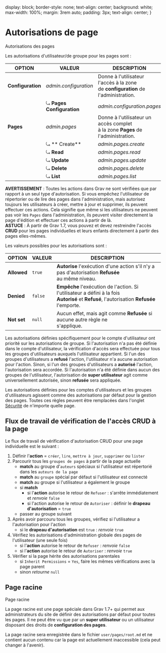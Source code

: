 
display: block;
border-style: none;
text-align: center;
background: white;
max-width: 100%;
margin: 3rem auto;
padding: 3px;
text-align: center;
}


<h1 class="rem">Autorisations de page</h1>

<div class="box">
Autorisations des pages
</div>

Les autorisations d'utilisateur/de groupe pour les pages sont :

| **OPTION**            | **VALEUR**            | **DESCRIPTION**
| ---------             | ---------             | ----------
| **Configuration**     | *admin.configuration* | Donne à l'utilisateur l'accès à la zone <br>de **configuration** de l'administration.
    | ⤿ **Pages Configuration** | *admin.configuration.pages* | Donne à l'utilisateur l'accès à <br>la **configuration des pages** trouvée <br>dans la zone **Pages** de l'administration.
| **Pages**             | *admin.pages*         | Donne à l'utilisateur un accès complet <br>à la zone **Pages** de l'administration.
    | ⤿ ** Create**     | *admin.pages.create*  | Donne à l'utilisateur l'accès **Créer** des <br>pages.
    | ⤿ **Read**        | *admin.pages.read*    | Donne à l'utilisateur l'accès **Lire** <br>aux pages.
    | ⤿ **Update**      | *admin.pages.update*  | Donne à l'utilisateur l'accès **Mise à <br>jour** des pages.
    | ⤿ **Delete**      | *admin.pages.delete*  | Donne à l'utilisateur l'accès <br>**Supprimer**aux pages.
    | ⤿ **List**        | *admin.pages.list*    | Donne à l'utilisateur l'accès à la <br>zone Pages de l'administration.

<div class="notice info">
<strong>AVERTISSEMENT</strong> : Toutes les actions dans Grav ne sont vérifiées que par rapport à un seul type d'autorisation. Si vous empêchez l'utilisateur de répertorier ou de lire des pages dans l'administration, mais autorisez toujours les utilisateurs à créer, mettre à jour et supprimer, ils peuvent effectuer ces actions. Cela signifie que même si les utilisateurs ne peuvent pas voir les <code>Pages</code> dans l'administration, ils peuvent visiter directement la page d'édition et effectuer ces actions à partir de là.
</div>

<div class="notice tip">
<strong>ASTUCE</strong> : À partir de Grav 1.7, vous pouvez et devez restreindre l'accès <strong>CRUD</strong> pour les pages individuelles et leurs enfants directement à partir des pages elles-mêmes.
</div>

Les valeurs possibles pour les autorisations sont :

| **OPTION**            | **VALEUR**            | **DESCRIPTION**
| ---------          | ---------       | ----------
| **Allowed**        | `true`          | **Autorise** l'exécution d'une action s'il n'y a pas d'autorisation **Refusée** <br>au même niveau.
| **Denied**         | `false`         | **Empêche** l'exécution de l'action. Si l'utilisateur a défini à la fois <br>**Autorisé** et **Refusé**, l'autorisation **Refusée** l'emporte.|
| **Not set**        | `null`          | Aucun effet, mais agit comme **Refusée** si aucune autre règle ne <br>s'applique.

Les autorisations définies spécifiquement pour le compte d'utilisateur ont priorité sur les autorisations de groupe. Si l'autorisation n'a pas été définie dans le compte d'utilisateur, la vérification d'accès sera effectuée pour tous les groupes d'utilisateurs auxquels l'utilisateur appartient. Si l'un des groupes d'utilisateurs a **refusé** l'action, l'utilisateur n'a aucune autorisation pour l'action. Sinon, si l'un des groupes d'utilisateurs a **autorisé** l'action, l'autorisation sera accordée. Si l'autorisation n'a été définie dans aucun des groupes de l'utilisateur, l'autorisation de **super utilisateur** agit comme universellement autorisée, sinon **refusée** sera appliquée.

Les autorisations définies pour les comptes d'utilisateurs et les groupes d'utilisateurs agissent comme des autorisations par défaut pour la gestion des pages. Toutes ces règles peuvent être remplacées dans l'onglet [Sécurité](dashboard-pages-editeur-securite.md) de n'importe quelle page.

<h2 id="Flux de travail de vérification de l'accès CRUD à la page">Flux de travail de vérification de l'accès CRUD à la page
<a href="#Flux de travail de vérification de l'accès CRUD à la page" class="toc-anchor after"></a></h2>

Le flux de travail de vérification d'autorisation CRUD pour une page individuelle est le suivant :

1. Définir l'**action** = `créer`, `lire`, `mettre à jour`, `supprimer` ou `lister`
2. Parcourir tous les `groupes de pages` à partir de la page actuelle
    * **match** au groupe d'`auteurs` spéciaux si l'utilisateur est répertorié dans les `auteurs de la page`
    * **match** au `groupe` spécial par défaut si l'utilisateur est connecté
    * **match** au groupe si l'utilisateur a également le groupe
    * si **match**
        * si l'**action** autorise le retour de `Refuser` : s'arrête immédiatement et _renvoie_ `false`
        * si l'action autorise le retour de `Autoriser` : définir le **drapeau d'autorisation** = `true`
    * passer au groupe suivant
3. Après avoir parcouru tous les groupes, vérifiez si l'utilisateur a l'autorisation pour l'action
    * si le **drapeau d'autorisation** est `true` : *renvoie* `true`
4. Vérifiez les autorisations d'administration globale des pages de l'utilisateur (une seule fois)
    * si l'**action** autorise le retour de `Refuser` : *renvoie* `false`
    * si l'**action** autorise le retour de  `Autoriser` : *renvoie* `true`
5. Vérifier si la page hérite des autorisations parentales
    * si `Inherit Permissions` = `Yes`, faire les mêmes vérifications avec la page parent
    * sinon *retourne* `null`

<h2 id="Page racine">Page racine
<a href="#Page racine" class="toc-anchor after"></a></h2>

<div class="box">
Page racine
</div>

La page racine est une page spéciale dans Grav 1.7+ qui permet aux administrateurs du site de définir des autorisations par défaut pour toutes les pages. Il ne peut être vu que par un **super utilisateur** ou un utilisateur disposant des droits de **configuration des pages**.

La page racine sera enregistrée dans le fichier `user/pages/root.md` et ne contient aucun contenu car la page est actuellement inaccessible (cela peut changer à l'avenir).

